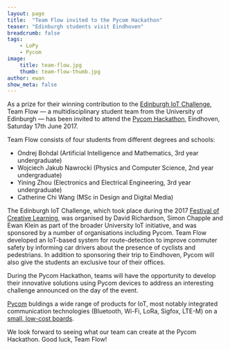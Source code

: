 ```yaml
---
layout: page
title:  "Team Flow invited to the Pycom Hackathon"
teaser: "Edinburgh students visit Eindhoven"
breadcrumb: false
tags:
    - LoPy
    - Pycom
image:
    title: team-flow.jpg
    thumb: team-flow-thumb.jpg
author: ewan
show_meta: false
---
```

As a prize for their winning contribution to the [Edinburgh IoT Challenge](http://iot.ed.ac.uk/iotchallenge/), Team Flow &mdash; a multidisciplinary student team from the University of Edinburgh &mdash; has been invited to attend the [Pycom Hackathon](https://www.pycom.io/pycom-eindhoven-hackathon/), Eindhoven, Saturday 17th June 2017. 
 
Team Flow consists of four students from different degrees and schools:

* Ondrej Bohdal (Artificial Intelligence and Mathematics, 3rd year undergraduate)
* Wojciech Jakub Nawrocki (Physics and Computer Science, 2nd year undergraduate)
* Yining Zhou (Electronics and Electrical Engineering, 3rd year undergraduate)
* Catherine Chi Wang (MSc in Design and Digital Media)
 
The Edinburgh IoT Challenge, which took place during the 2017 [Festival of Creative Learning](http://www.festivalofcreativelearning.ed.ac.uk), was organised by David Richardson, Simon Chapple and Ewan Klein as part of the broader University IoT initiative, and was sponsored by a number of organisations including Pycom. Team Flow developed an IoT-based system for route-detection to improve commuter safety by informing car drivers about the presence of cyclists and pedestrians. In addition to sponsoring their trip to Eindhoven, Pycom will also give the students an exclusive tour of their offices.
 
During the Pycom Hackathon, teams will have the opportunity to develop their innovative solutions using Pycom devices to address an interesting challenge announced on the day of the event. 

[Pycom](https://www.pycom.io) buldings a wide range of products for IoT, most notably integrated communication technologies (Bluetooth, Wi-Fi, LoRa, Sigfox, LTE-M) on a [small, low-cost boards](https://www.pycom.io/hardware/). 

We look forward to seeing what our team can create at the Pycom Hackathon. Good luck, Team Flow!


